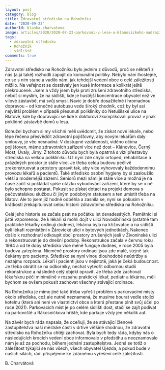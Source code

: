 ```yaml
---
layout: post
category: blog
title: Zdravotní středisko na Rohožníku
date: '2020-09-23'
authorId: blanka.charvatova
image: articles/2020/2020-07-23-parkovani-v-lese-u-klanovickeho-nadrazi.jpg
tags:
  - zdravotní středisko
  - Rohožník
  - sídliště
comments: true
---
```


Zdravotní středisko na Rohožníku bylo jedním z důvodů, proč se někteří z nás (a já také) rozhodli zapojit do komunální politiky. Nebylo nám lhostejné, co se s ním stane a vadilo nám, jak tehdejší vedení obce o celé záležitosti mlžilo. Na veřejnost se dostávaly jen kusé informace a kolikrát ještě překroucené. Jsem a vždy jsem byla proti zrušení zdravotního střediska, neboť si myslím, že na sídlišti, kde je hustější koncentrace obyvatel než ve vilové zástavbě, má svůj smysl. Navíc je dobře dosažitelné i hromadnou dopravou – od konečné autobusu vede široký chodník, což by byl asi největší problém v případě přesunutí polikliniky do Netušilské ulice na Blatově, kde by dopravující se lidé k doktorovi zkomplikovali provoz v jinak poklidné zástavbě domů u lesa. 

Bohužel bychom si my všichni měli uvědomit, že získat nové lékaře, nebo lépe řečeno přesvědčit zdravotní pojišťovny, aby novým lékařům daly smlouvy, je věc nesnadná. V dostupné vzdálenosti, viděno očima pojišťoven, máme zdravotních zařízení více než dost – Klánovice, Černý Most, Úvaly, Jirny. Z tohoto důvodu bych byla opatrná s vizí přestavby střediska na velkou polikliniku. Už nyní zde chybí ortoped, rehabilitace a prázdných prostor je stále více. Je třeba celou budovu pečlivě zrekonstruovat a prostory upravit tak, aby více vyhovovaly každodennímu provozu lékařů a pacientů. Také středisko osobní hygieny by si zasloužilo větší a modernější zázemí. Seniorů mezi námi je stále více a možná je na čase začít si pokládat spíše otázku vybudování zařízení, které by se o ně bylo schopno postarat. Pokusit se získat dotaci na projekt domova s pečovatelskou službou či jiným podobným statusem a ten umístit třeba na Blatov. Ale to jsem již hodně odběhla a zasnila se, nyní se pokusím v krátkosti zrekapitulovat celou historii zdravotního střediska na Rohožníku.

Celá jeho historie se začala psát na počátku let devadesátých. Pamětníci si jistě vzpomenou, že k lékaři si mohli dojít v ulici Novosibřinská (ostatně tam praktické lékařky ordinují dodnes), lékárna byla na křižovatce a na sídlišti byli lékaři rozmístěni v Žárovické ulici v bytových jednotkách. Nakonec došlo k rozhodnutí odkoupit obcí prostory zrušených jeslí v Živonínské ulici a rekonstruovat je do dnešní podoby. Rekonstrukce začala v červnu roku 1994 a od té doby středisko více méně funguje dodnes, v roce 2005 byla budova zateplena. Nicméně prostory ordinací jsou zde malé, stejně tak čekárny pro pacienty. Středisko se nyní vinou dlouhodobé neúdržby a nezájmu rozpadá. Lékaři i pacienti jsou v nejistotě, jaká je čeká budoucnost. Je třeba obrátit se na odborníky, nechat vytvořit odbornou studii rekonstrukce a následně celý objekt opravit. Je třeba zde zachovat lékařskou péči minimálně v rozsahu praktický lékař, pediatr a lékárna, měli bychom se ovšem pokusit zachovat všechny stávající ordinace.

Na Rohožníku je mimo jiné také třeba vyřešit problém s parkovacími místy okolo střediska, což ale nutně neznamená, že musíme bourat vedle stojící kotelnu (která ani není ve vlastnictví obce a která přestane plnit svůj účel po roce 2021). Parkovacích míst je po celém sídlišti dost, stačí se zajít podívat na parkoviště u Rákosníčkova hřiště, kde parkuje vždy jen několik aut. 

Na závěr bych ráda napsala, že oceňuji, že se stávající členové zastupitelstva naší městské části v drtivé většině shodnou, že zdravotní středisko na Rohožníku chtějí zachovat. Byla bych tedy ráda, kdyby nás o následujících krocích vedení obce informovalo v předstihu a neoznamovalo nám je až za pochodu, během jednání zastupitelstva. Jedná se totiž o záležitost týkající se nás všech, všech obyvatel Újezda, a pokud bude v našich silách, rádi přispějeme ke zdárnému vyřešení celé záležitosti. 

B. Charvátová